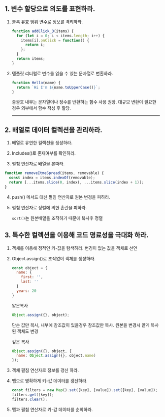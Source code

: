 ## 1. 변수 할당으로 의도를 표현하라.

1. 블록 유효 범위 변수로 정보를 격리하라.
   ```javascript
   function addClick_3(items) {
     for (let i = 0; i < items.length; i++) {
       items[i].onClick = function() {
         return i;
       };
     }
     return items;
   }
   ```
2. 템플릿 리터럴로 변수를 읽을 수 있는 문자열로 변환하라.

   ```javascript
   function Hello(name) {
     return `Hi I'm ${name.toUpperCase()}`;
   }
   ```

   중괄호 내부는 문자열이나 정수를 반환하는 함수 사용 권장.
   대규모 변환이 필요한 경우 외부에서 함수 작성 후 할당.

   ***

## 2. 배열로 데이터 컬렉션을 관리하라.

1. 배열로 유연한 컬렉션을 생성하라.

2. Includes()로 존재여부를 확인하라.

3. 펼침 연산자로 배열을 본떠라.

```javascript
function removeItmeSpread(items, removable) {
  const index = items.indexOf(removable);
  return [...items.slice(0, index), ...items.slice(index + 1)];
}
```

4. push() 메서드 대신 펼침 연산자로 원본 변경을 피하라.

5. 펼침 연산자로 정렬에 의한 혼란을 피하라.

   `sort()`는 원본배열을 조작하기 때문에 복사후 정렬

## 3. 특수한 컬렉션을 이용해 코드 명료성을 극대화 하라.

1.  객체를 이용해 정적인 키-값을 탐색하라.
    변경이 없는 값을 객체로 선언

2.  Object.assign()로 조작없이 객체를 생성하라.

    ```javascript
    const object = {
      name: {
        first: '',
        last: ''
      }
      years: 20
    }
    ```

    얕은복사

    ```javascript
    Object.assign({}, object);
    ```

    단순 값만 복사, 내부에 참조값이 있을경우 참조값만 복사.
    원본을 변경시 얕게 복사된 객체도 변경

    깊은 복사

    ```javascript
    Object.assign({}, object, {
      name: Object.assign({}, object.name)
    });
    ```

3.  객체 펼침 연산자로 정보를 갱신 하라.

4.  맵으로 명확하게 키-값 데이터를 갱신하라.

    ```javascript
    const filters = new Map().set([key], [value]).set([key], [value]);
    filters.get([key]);
    filters.clear();
    ```

5.  맵과 펼침 연산자로 키-값 데이터를 순회하라.
